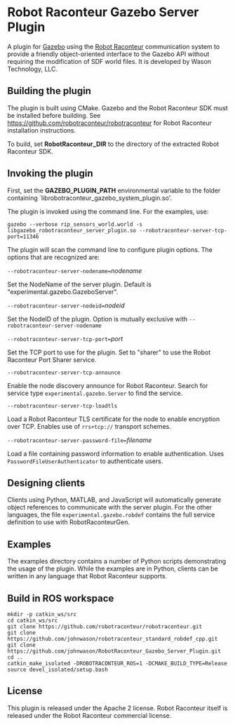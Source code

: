 # Robot Raconteur Gazebo Server Plugin

A plugin for [Gazebo](http://gazebosim.org) using the [Robot Raconteur](http://robotraconteur.com) communication system to provide a friendly object-oriented interface to the Gazebo API without requiring the modification of SDF world files. It is developed by Wason Technology, LLC.

## Building the plugin

The plugin is built using CMake. Gazebo and the Robot Raconteur SDK must be installed before building. See https://github.com/robotraconteur/robotraconteur for Robot Raconteur installation instructions.

To build, set **RobotRaconteur_DIR** to the directory of the extracted Robot Raconteur SDK.

## Invoking the plugin

First, set the **GAZEBO_PLUGIN_PATH** environmental variable to the folder containing `librobotraconteur_gazebo_system_plugin.so'.

The plugin is invoked using the command line. For the examples, use:

`gazebo --verbose rip_sensors_world.world -s libgazebo_robotraconteur_server_plugin.so --robotraconteur-server-tcp-port=11346`

The plugin will scan the command line to configure plugin options. The options that are recognized are:

`--robotraconteur-server-nodename=`*nodename*

Set the NodeName of the server plugin. Default is "experimental.gazebo.GazeboServer".

`--robotraconteur-server-nodeid=`*nodeid*

Set the NodeID of the plugin. Option is mutually exclusive with `--robotraconteur-server-nodename`

`--robotraconteur-server-tcp-port=`*port*

Set the TCP port to use for the plugin. Set to "sharer" to use the Robot Raconteur Port Sharer service.

`--robotraconteur-server-tcp-announce`

Enable the node discovery announce for Robot Raconteur. Search for service type `experimental.gazebo.Server` to find the service.

`--robotraconteur-server-tcp-loadtls`

Load a Robot Raconteur TLS certificate for the node to enable encryption over TCP. Enables use of `rrs+tcp://` transport schemes.

`--robotraconteur-server-password-file=`*filename*

Load a file containing password information to enable authentication. Uses `PasswordFileUserAuthenticator` to authenticate users.

## Designing clients

Clients using Python, MATLAB, and JavaScript will automatically generate object references to communicate with the server plugin. For the other languages, the file `experimental.gazebo.robdef` contains the full service definition to use with RobotRaconteurGen.

## Examples

The examples directory contains a number of Python scripts demonstrating the usage of the plugin. While the examples are in Python, clients can be written in any language that Robot Raconteur supports.

## Build in ROS workspace

    mkdir -p catkin_ws/src
    cd catkin_ws/src
    git clone https://github.com/robotraconteur/robotraconteur.git
    git clone https://github.com/johnwason/robotraconteur_standard_robdef_cpp.git
    git clone https://github.com/johnwason/RobotRaconteur_Gazebo_Server_Plugin.git
    cd ..
    catkin_make_isolated -DROBOTRACONTEUR_ROS=1 -DCMAKE_BUILD_TYPE=Release
    source devel_isolated/setup.bash

## License

This plugin is released under the Apache 2 license. Robot Raconteur itself is released under the Robot Raconteur commercial license.



